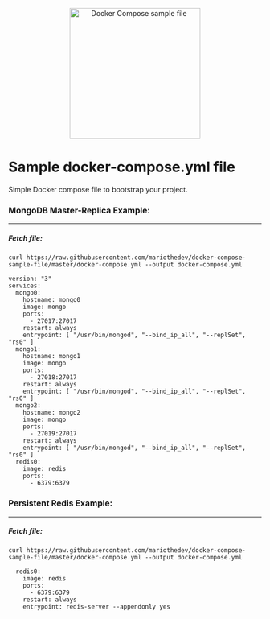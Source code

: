 <p align="center">
  <img width="260" src="https://storage.googleapis.com/my-newest-bucket-coinsparta/compose.png" alt="Docker Compose sample file">
</p>


# Sample docker-compose.yml file
Simple Docker compose file to bootstrap your project.  





### MongoDB Master-Replica Example:
---
##### Fetch file:
```
curl https://raw.githubusercontent.com/mariothedev/docker-compose-sample-file/master/docker-compose.yml --output docker-compose.yml
```
```
version: "3"
services:
  mongo0:
    hostname: mongo0
    image: mongo
    ports:
      - 27017:27017
    restart: always
    entrypoint: [ "/usr/bin/mongod", "--bind_ip_all", "--replSet", "rs0" ]
  mongo1:
    hostname: mongo1
    image: mongo
    ports:
      - 27018:27017
    restart: always
    entrypoint: [ "/usr/bin/mongod", "--bind_ip_all", "--replSet", "rs0" ]
  mongo2:
    hostname: mongo2
    image: mongo
    ports:
      - 27019:27017
    restart: always
    entrypoint: [ "/usr/bin/mongod", "--bind_ip_all", "--replSet", "rs0" ]
  redis0:
    image: redis
    ports: 
      - 6379:6379
```


### Persistent Redis Example:
---
##### Fetch file:
```
curl https://raw.githubusercontent.com/mariothedev/docker-compose-sample-file/master/docker-compose.yml --output docker-compose.yml
```
```
  redis0:
    image: redis
    ports: 
      - 6379:6379
    restart: always
    entrypoint: redis-server --appendonly yes
```
